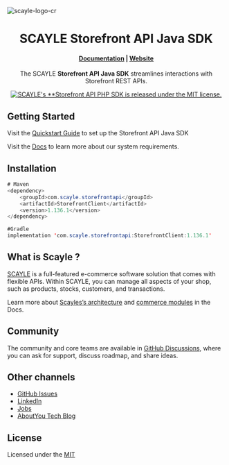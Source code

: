 ![scayle-logo-cr](https://cdn-prod.scayle.com/public/media/general/SCAYLE-Commerce-Engine-header.png)

<h1 align="center">
  SCAYLE Storefront API Java SDK
</h1>

<h4 align="center">
  <a href="https://scayle.dev">Documentation</a> |
  <a href="https://www.scayle.com/">Website</a>
</h4>

<p align="center">
  The SCAYLE <strong>Storefront API Java SDK</strong> streamlines interactions with Storefront REST APIs.
</p>
<p align="center">
  <a href="#"><img src="https://img.shields.io/badge/license-MIT-blue.svg" alt="SCAYLE's **Storefront API PHP SDK is released under the MIT license." /></a>
</p>

## Getting Started

Visit the [Quickstart Guide](https://scayle.dev/en/dev/storefront-api/sdk-setup) to set up the Storefront API Java SDK

Visit the [Docs](https://scayle.dev) to learn more about our system requirements.

## Installation
```java
# Maven
<dependency>
    <groupId>com.scayle.storefrontapi</groupId>
    <artifactId>StorefrontClient</artifactId>
    <version>1.136.1</version>
</dependency>

#Gradle
implementation 'com.scayle.storefrontapi:StorefrontClient:1.136.1'
```
## What is Scayle ?

[SCAYLE](https://scayle.com) is a full-featured e-commerce software solution that comes with flexible APIs. Within SCAYLE, you can manage all aspects of your shop, such as products, stocks, customers, and transactions.

Learn more about [Scayles’s architecture](https://scayle.dev/en/dev/getting-started/introduction) and [commerce modules](https://scayle.dev/en/dev/getting-started/introduction) in the Docs.



##  Community

The community and core teams are available in [GitHub Discussions](https://github.com/scayle/storefront-api-java-sdk/discussions), where you can ask for support, discuss roadmap, and share ideas.

## Other channels

- [GitHub Issues](https://github.com/scayle/storefront-api-java-sdk/issues)
- [LinkedIn](https://www.linkedin.com/company/scaylecommerce/)
- [Jobs](https://careers.smartrecruiters.com/ABOUTYOUGmbH/scayle)
- [AboutYou Tech Blog](https://aboutyou.tech/)

## License
Licensed under the [MIT](https://opensource.org/license/mit/)
